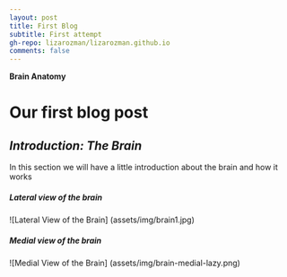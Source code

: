 ```yaml
---
layout: post
title: First Blog
subtitle: First attempt
gh-repo: lizarozman/lizarozman.github.io
comments: false
---
```


**Brain Anatomy**

# Our first blog post
## _Introduction: The Brain_

In this section we will have a little introduction about the brain and how it works

##### Lateral view of the brain
![Lateral View of the Brain] (assets/img/brain1.jpg)   
##### Medial view of the brain
![Medial View of the Brain] (assets/img/brain-medial-lazy.png)
